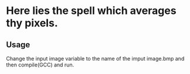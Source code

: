 # Here lies the spell which averages thy pixels.

## Usage
Change the input image variable to the name of the imput image.bmp and then compile(GCC) and run.
